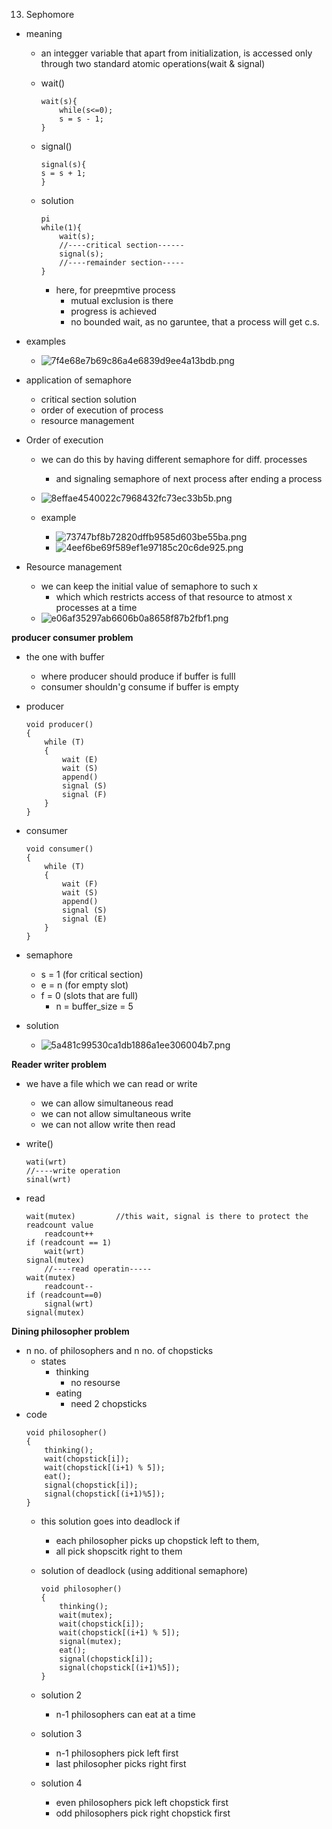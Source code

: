 13. Sephomore

- meaning
	- an integger variable that apart from initialization, is accessed only through two standard atomic operations(wait & signal)
	- wait()
		```
		wait(s){
			while(s<=0);
			s = s - 1;
		}
		```
	- signal()
		```
		signal(s){
		s = s + 1;
		}
		```
	- solution
		```
		pi
		while(1){
			wait(s);
			//----critical section------
			signal(s);
			//----remainder section-----
		}
		```

		- here, for preepmtive process
			- mutual exclusion is there
			- progress is achieved
			- no bounded wait, as no garuntee, that a process will get c.s.
		






- examples
	- ![7f4e68e7b69c86a4e6839d9ee4a13bdb.png](../../../../_resources/a680dc60a9d44846bf7deb288e5b553e.png)



- application of semaphore
	- critical section solution
	- order of execution of process
	- resource management



- Order of execution
	- we can do this by having different semaphore for diff. processes
		- and signaling semaphore of next process after ending a process
	- ![8effae4540022c7968432fc73ec33b5b.png](../../../../_resources/a5ebd174e513408c8ce975bd89a75e6a.png)

	- example
		- ![73747bf8b72820dffb9585d603be55ba.png](../../../../_resources/b39fd5e59cec4d1b8222afcb7d8dd88b.png)
		- ![4eef6be69f589ef1e97185c20c6de925.png](../../../../_resources/8deb2862319049539896a7127549b1c3.png)

- Resource management
	- we can keep the initial value of semaphore to such x
		- which which restricts access of that resource to atmost x processes at a time
	- ![e06af35297ab6606b0a8658f87b2fbf1.png](../../../../_resources/cfc07d1e9da44c90a4332a242a1d0232.png) 





**producer consumer problem**
- the one with buffer
	- where producer should produce if buffer is fulll
	- consumer shouldn'g consume if buffer is empty
- producer
	```
	void producer()
	{
		while (T)
		{
			wait (E)
			wait (S)
			append()
			signal (S)
			signal (F)
		}
	}
	```
- consumer
	```
	void consumer()
	{
		while (T)
		{
			wait (F)
			wait (S)
			append()
			signal (S)
			signal (E)
		}
	}
	```

- semaphore
	- s = 1 (for critical section)
	- e = n (for empty slot)
	- f = 0 (slots that are full)
		- n = buffer_size = 5


- solution
	- ![5a481c99530ca1db1886a1ee306004b7.png](../../../../_resources/4bb61ab5a34747d8bb6d9e7968e08ab4.png)



**Reader writer problem**


- we have a file which we can read or write
	- we can allow simultaneous read
	- we can not allow simultaneous write
	- we can not allow write then read

- write()	
	```
	wati(wrt)
	//----write operation
	sinal(wrt)
	```
	
- read
	```
	wait(mutex)			//this wait, signal is there to protect the readcount value
		readcount++
	if (readcount == 1)
		wait(wrt)
	signal(mutex)
		//----read operatin-----
	wait(mutex)
		readcount--
	if (readcount==0)
		signal(wrt)
	signal(mutex)
	```





**Dining philosopher problem**

- n no. of philosophers and n no. of chopsticks
	- states
		- thinking
			- no resourse
		- eating
			- need 2 chopsticks
- code
	```
	void philosopher()
	{
		thinking();
		wait(chopstick[i]);
		wait(chopstick[(i+1) % 5]);
		eat();
		signal(chopstick[i]);
		signal(chopstick[(i+1)%5]);
	}
	```
	- this solution goes into deadlock if 
		- each philosopher picks up chopstick left to them, 
		- all pick shopscitk right to them

	- solution of deadlock (using additional semaphore)
		```
		void philosopher()
		{
			thinking();
			wait(mutex);
			wait(chopstick[i]);
			wait(chopstick[(i+1) % 5]);
			signal(mutex);
			eat();
			signal(chopstick[i]);
			signal(chopstick[(i+1)%5]);
		}
		```	
		
	- solution 2 
		- n-1 philosophers can eat at a time
	- solution 3 
		- n-1 philosophers pick left first
		- last philosopher picks right first
	- solution 4
		- even philosophers pick left chopstick first
		- odd philosophers pick right chopstick first





